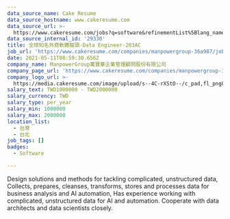 ```yaml
---
data_source_name: Cake Resume
data_source_hostname: www.cakeresume.com
data_source_url: >-
  https://www.cakeresume.com/jobs?q=software&refinementList%5Blang_name%5D%5B0%5D=English&refinementList%5Bsalary_type%5D=per_year&range%5Bsalary_range%5D%5Bmin%5D=1000000&page=2
data_source_internal_id: '29330'
title: 全球知名外商軟體龍頭-Data Engineer-203AC
job_url: 'https://www.cakeresume.com/companies/manpowergroup-36a987/jobs/f778af'
date: 2021-05-11T08:59:30.656Z
company_name: ManpowerGroup萬寶華企業管理顧問股份有限公司
company_page_url: 'https://www.cakeresume.com/companies/manpowergroup-36a987'
company_logo_url: >-
  https://media.cakeresume.com/image/upload/s--4C-rXStO--/c_pad,fl_png8,h_200,w_200/v1554886748/n7xbmxuj1ylr4viitavu.png
salary_text: TWD1000000 - TWD2000000
salary_currency: TWD
salary_type: per_year
salary_min: 1000000
salary_max: 2000000
location_list:
  - 台灣
  - 台北
job_tags: []
badges:
  - Software

---
```


Design solutions and methods for tackling complicated, unstructured data, Collects, prepares, cleanses, transforms, stores and processes data for business analysis and AI automation, Has experience working with complicated, unstructured data for AI and automation. Cooperate with data architects and data scientists closely.